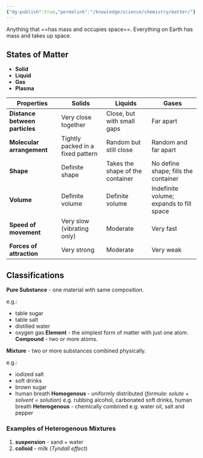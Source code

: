 ```yaml
---
{"dg-publish":true,"permalink":"/knowledge/science/chemistry/matter/"}
---
```


Anything that ==has mass and occupies space==. Everything on Earth has mass and takes up space.

## States of Matter
* **Solid**
* **Liquid**
* **Gas** 
* **Plasma**

| **Properties**                 | **Solids**                        | **Liquids**                      | **Gases**                                |
| ------------------------------ | --------------------------------- | -------------------------------- | ---------------------------------------- |
| **Distance between particles** | Very close together               | Close, but with small gaps       | Far apart                                |
| **Molecular arrangement**      | Tightly packed in a fixed pattern | Random but still close           | Random and far apart                     |
| **Shape**                      | Definite shape                    | Takes the shape of the container | No define shape; fills the container     |
| **Volume**                     | Definite volume                   | Definite volume                  | Indefinite volume; expands to fill space |
| **Speed of movement**          | Very slow (vibrating only)        | Moderate                         | Very fast                                |
| **Forces of attraction**       | Very strong                       | Moderate                         | Very weak                                |

## Classifications
**Pure Substance** - one material with same composition.

e.g.:
* table sugar
* table salt
* distilled water
* oxygen gas
	**Element** - the simplest form of matter with just one atom.
	**Compound** - two or more atoms.

**Mixture** - two or more substances combined physically. 

e.g.:
* iodized salt
* soft drinks
* brown sugar
* human breath
	**Homogenous** - uniformly distributed (*formula: solute + solvent = solution*)
	e.g. rubbing alcohol, carbonated soft drinks, human breath
	**Heterogenous** - chemically combined
	e.g. water oil, salt and pepper

### Examples of Heterogenous Mixtures
1. **suspension** - sand + water
2. **colloid** - milk (*Tyndall effect*)